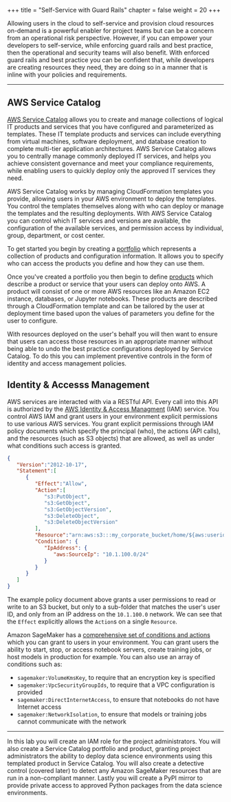 +++
title = "Self-Service with Guard Rails"
chapter = false
weight = 20
+++

Allowing users in the cloud to self-service and provision cloud resources on-demand is a powerful enabler for project teams but can be a concern from an operational risk perspective.  However, if you can empower your developers to self-service, while enforcing guard rails and best practice, then the operational and security teams will also benefit.  With enforced guard rails and best practice you can be confident that, while developers are creating resources they need, they are doing so in a manner that is inline with your policies and requirements.  

---

## AWS Service Catalog

[AWS Service Catalog](https://docs.aws.amazon.com/servicecatalog/latest/adminguide/introduction.html) allows you to create and manage collections of logical IT products and services that you have configured and parameterized as templates.  These IT template products and services can include everything from virtual machines, software deployment, and database creation to complete multi-tier application architectures. AWS Service Catalog allows you to centrally manage commonly deployed IT services, and helps you achieve consistent governance and meet your compliance requirements, while enabling users to quickly deploy only the approved IT services they need.

AWS Service Catalog works by managing CloudFormation templates you provide, allowing users in your AWS environment to deploy the templates.  You control the templates themselves along with who can deploy or manage the templates and the resulting deployments.  With AWS Service Catalog you can control which IT services and versions are available, the configuration of the available services, and permission access by individual, group, department, or cost center.

To get started you begin by creating a [portfolio](https://docs.aws.amazon.com/servicecatalog/latest/adminguide/catalogs_portfolios.html) which represents a collection of products and configuration information.  It allows you to specify who can access the products you define and how they can use them.

Once you've created a portfolio you then begin to define [products](https://docs.aws.amazon.com/servicecatalog/latest/adminguide/catalogs_products.html) which describe a product or service that your users can deploy onto AWS.  A product will consist of one or more AWS resources like an Amazon EC2 instance, databases, or Jupyter notebooks.  These products are described through a CloudFormation template and can be tailored by the user at deployment time based upon the values of parameters you define for the user to configure.

With resources deployed on the user's behalf you will then want to ensure that users can access those resources in an appropriate manner without being able to undo the best practice configurations deployed by Service Catalog.  To do this you can implement preventive controls in the form of identity and access management policies.

## Identity & Accesss Management

AWS services are interacted with via a RESTful API.  Every call into this API is authorized by the [AWS Identity & Access Managment](https://aws.amazon.com/iam/) (IAM) service.  You control AWS IAM and grant users in your environment explicit permissions to use various AWS services.  You grant explicit permissions through IAM policy documents which specify the principal (who), the actions (API calls), and the resources (such as S3 objects) that are allowed, as well as under what conditions such access is granted.  

```json
{
   "Version":"2012-10-17",
   "Statement":[
      {
         "Effect":"Allow",
         "Action":[
            "s3:PutObject",
            "s3:GetObject",
            "s3:GetObjectVersion",
            "s3:DeleteObject",
            "s3:DeleteObjectVersion"
         ],
         "Resource":"arn:aws:s3:::my_corporate_bucket/home/${aws:userid}/*",
         "Condition": {
            "IpAddress": {
               "aws:SourceIp": "10.1.100.0/24"
            }
         }
      }
   ]
}
```

The example policy document above grants a user permissions to read or write to an S3 bucket, but only to a sub-folder that matches the user's user ID, and only from an IP address on the `10.1.100.0` network.  We can see that the `Effect` explicitly allows the `Action`s on a single `Resource`.  

Amazon SageMaker has a [comprehensive set of conditions and actions](https://docs.aws.amazon.com/sagemaker/latest/dg/security-iam.html) which you can grant to users in your environment.  You can grant users the ability to start, stop, or access notebook servers, create training jobs, or host models in production for example.  You can also use an array of conditions such as:

 - `sagemaker:VolumeKmsKey`, to require that an encryption key is specified
 - `sagemaker:VpcSecurityGroupIds`, to require that a VPC configuration is provided
 - `sagemaker:DirectInternetAccess`, to ensure that notebooks do not have Internet access
 - `sagemaker:NetworkIsolation`, to ensure that models or training jobs cannot communicate with the network

---

In this lab you will create an IAM role for the project administrators.  You will also create a Service Catalog portfolio and product, granting project administrators the ability to deploy data science environments using this templated product in Service Catalog.  You will also create a detective control (covered later) to detect any Amazon SageMaker resources that are run in a non-compliant manner.  Lastly you will create a PyPI mirror to provide private access to approved Python packages from the data science environments.
